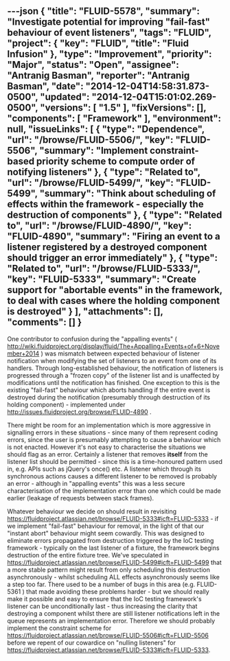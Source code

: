 ---json
{
  "title": "FLUID-5578",
  "summary": "Investigate potential for improving \"fail-fast\" behaviour of event listeners",
  "tags": "FLUID",
  "project": {
    "key": "FLUID",
    "title": "Fluid Infusion"
  },
  "type": "Improvement",
  "priority": "Major",
  "status": "Open",
  "assignee": "Antranig Basman",
  "reporter": "Antranig Basman",
  "date": "2014-12-04T14:58:31.873-0500",
  "updated": "2014-12-04T15:01:02.269-0500",
  "versions": [
    "1.5"
  ],
  "fixVersions": [],
  "components": [
    "Framework"
  ],
  "environment": null,
  "issueLinks": [
    {
      "type": "Dependence",
      "url": "/browse/FLUID-5506/",
      "key": "FLUID-5506",
      "summary": "Implement constraint-based priority scheme to compute order of notifying listeners"
    },
    {
      "type": "Related to",
      "url": "/browse/FLUID-5499/",
      "key": "FLUID-5499",
      "summary": "Think about scheduling of effects within the framework - especially the destruction of components"
    },
    {
      "type": "Related to",
      "url": "/browse/FLUID-4890/",
      "key": "FLUID-4890",
      "summary": "Firing an event to a listener registered by a destroyed component should trigger an error immediately"
    },
    {
      "type": "Related to",
      "url": "/browse/FLUID-5333/",
      "key": "FLUID-5333",
      "summary": "Create support for \"abortable events\" in the framework, to deal with cases where the holding component is destroyed"
    }
  ],
  "attachments": [],
  "comments": []
}
---
One contributor to confusion during the "appalling events" ( <http://wiki.fluidproject.org/display/fluid/The+Appalling+Events+of+6+November+2014> ) was mismatch between expected behaviour of listener notification when modifying the set of listeners to an event from one of its handlers. Through long-established behaviour, the notification of listeners is progressed through a "frozen copy" of the listener list and is unaffected by modifications until the notification has finished. One exception to this is the existing "fail-fast" behaviour which aborts handling if the entire event is destroyed during the notification (presumably through destruction of its holding component) - implemented under <http://issues.fluidproject.org/browse/FLUID-4890> .&#x20;

There might be room for an implementation which is more aggressive in signalling errors in these situations - since many of them represent coding errors, since the user is presumably attempting to cause a behaviour which is not enacted. However it's not easy to characterise the situations we should flag as an error. Certainly a listener that removes **itself** from the listener list should be permitted - since this is a time-honoured pattern used in, e.g. APIs such as jQuery's once() etc. A listener which through its synchronous actions causes a different listener to be removed is probably an error - although in "appalling events" this was a less secure characterisation of the implementation error than one which could be made earlier (leakage of requests between stack frames).

Whatever behaviour we decide on should result in revisiting <https://fluidproject.atlassian.net/browse/FLUID-5333#icft=FLUID-5333> - if we implement "fail-fast" behaviour for removal, in the light of that our "instant abort" behaviour might seem cowardly. This was designed to eliminate errors propagated from destruction triggered by the IoC testing framework - typically on the last listener of a fixture, the framework begins destruction of the entire fixture tree. We've speculated in <https://fluidproject.atlassian.net/browse/FLUID-5499#icft=FLUID-5499> that a more stable pattern might result from only scheduling this destruction asynchronously - whilst scheduling ALL effects asynchronously seems like a step too far. There used to be a number of bugs in this area (e.g. FLUID-5361 ) that made avoiding these problems harder - but we should really make it possible and easy to ensure that the IoC testing framework's listener can be unconditionally last - thus increasing the clarity that destroying a component whilst there are still listener notifications left in the queue represents an implementation error. Therefore we should probably implement the constraint scheme for <https://fluidproject.atlassian.net/browse/FLUID-5506#icft=FLUID-5506> before we repent of our cowardice on "nulling listeners" for <https://fluidproject.atlassian.net/browse/FLUID-5333#icft=FLUID-5333>.

        